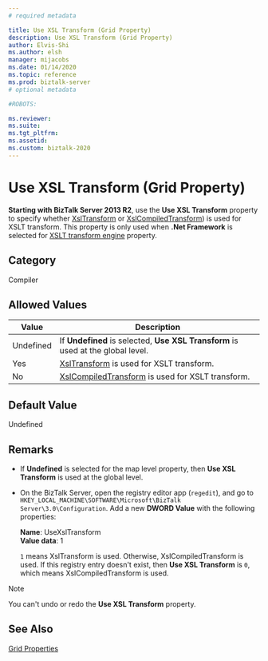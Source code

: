 ```yaml
---
# required metadata

title: Use XSL Transform (Grid Property)
description: Use XSL Transform (Grid Property)
author: Elvis-Shi
ms.author: elsh
manager: mijacobs
ms.date: 01/14/2020
ms.topic: reference
ms.prod: biztalk-server
# optional metadata

#ROBOTS:

ms.reviewer: 
ms.suite:
ms.tgt_pltfrm:
ms.assetid: 
ms.custom: biztalk-2020
---
```


# Use XSL Transform (Grid Property)

**Starting with BizTalk Server 2013 R2**, use the **Use XSL Transform** property to specify whether [XslTransform](/dotnet/api/system.xml.xsl.xsltransform) or [XslCompiledTransform](/dotnet/api/system.xml.xsl.xslcompiledtransform)) is used for XSLT transform. This property is only used when **.Net Framework** is selected for [XSLT transform engine](xslt-transform-engine-grid-property.md) property.

## Category

Compiler

## Allowed Values

| Value | Description |
| --- | --- |
|Undefined | If **Undefined** is selected, **Use XSL Transform** is used at the global level. |
| Yes | [XslTransform](/dotnet/api/system.xml.xsl.xsltransform) is used for XSLT transform. |
| No | [XslCompiledTransform](/dotnet/api/system.xml.xsl.xslcompiledtransform) is used for XSLT transform. |

## Default Value

Undefined

## Remarks

- If **Undefined** is selected for the map level property, then **Use XSL Transform** is used at the global level.
- On the BizTalk Server, open the registry editor app (`regedit`), and go to `HKEY_LOCAL_MACHINE\SOFTWARE\Microsoft\BizTalk Server\3.0\Configuration`. Add a new **DWORD Value** with the following properties:

  **Name**: UseXslTransform  
  **Value data**: 1

  `1` means XslTransform is used. Otherwise, XslCompiledTransform is used. If this registry entry doesn't exist, then **Use XSL Transform** is `0`, which means XslCompiledTransform is used.

> [!NOTE]
> You can't undo or redo the **Use XSL Transform** property.

## See Also

[Grid Properties](grid-properties.md)
